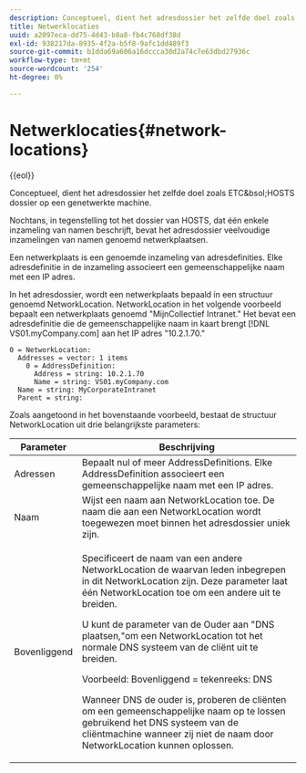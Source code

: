 ```yaml
---
description: Conceptueel, dient het adresdossier het zelfde doel zoals ETC&bsol;HOSTS dossier op een genetwerkte machine.
title: Netwerklocaties
uuid: a2097eca-dd75-4d43-b8a8-fb4c768df38d
exl-id: 938217da-8935-4f2a-b5f8-9afc1dd489f3
source-git-commit: b1dda69a606a16dccca30d2a74c7e63dbd27936c
workflow-type: tm+mt
source-wordcount: '254'
ht-degree: 0%

---
```


# Netwerklocaties{#network-locations}

{{eol}}

Conceptueel, dient het adresdossier het zelfde doel zoals ETC&amp;bsol;HOSTS dossier op een genetwerkte machine.

Nochtans, in tegenstelling tot het dossier van HOSTS, dat één enkele inzameling van namen beschrijft, bevat het adresdossier veelvoudige inzamelingen van namen genoemd netwerkplaatsen.

Een netwerkplaats is een genoemde inzameling van adresdefinities. Elke adresdefinitie in de inzameling associeert een gemeenschappelijke naam met een IP adres.

In het adresdossier, wordt een netwerkplaats bepaald in een structuur genoemd NetworkLocation. NetworkLocation in het volgende voorbeeld bepaalt een netwerkplaats genoemd &quot;MijnCollectief Intranet.&quot; Het bevat een adresdefinitie die de gemeenschappelijke naam in kaart brengt [!DNL VS01.myCompany.com] aan het IP adres &quot;10.2.1.70.&quot;

```
0 = NetworkLocation: 
  Addresses = vector: 1 items
    0 = AddressDefinition: 
      Address = string: 10.2.1.70
      Name = string: VS01.myCompany.com
  Name = string: MyCorporateIntranet
  Parent = string: 
```

Zoals aangetoond in het bovenstaande voorbeeld, bestaat de structuur NetworkLocation uit drie belangrijkste parameters:

<table id="table_9142A0EFA15E4C37975E7ACE234F6FDD"> 
 <thead> 
  <tr> 
   <th colname="col1" class="entry"> Parameter </th> 
   <th colname="col2" class="entry"> Beschrijving </th> 
  </tr> 
 </thead>
 <tbody> 
  <tr> 
   <td colname="col1"> Adressen </td> 
   <td colname="col2"> Bepaalt nul of meer AddressDefinitions. Elke AddressDefinition associeert een gemeenschappelijke naam met een IP adres. </td> 
  </tr> 
  <tr> 
   <td colname="col1"> Naam </td> 
   <td colname="col2"> Wijst een naam aan NetworkLocation toe. De naam die aan een NetworkLocation wordt toegewezen moet binnen het adresdossier uniek zijn. </td> 
  </tr> 
  <tr> 
   <td colname="col1"> Bovenliggend </td> 
   <td colname="col2"> <p>Specificeert de naam van een andere NetworkLocation de waarvan leden inbegrepen in dit NetworkLocation zijn. Deze parameter laat één NetworkLocation toe om een andere uit te breiden. </p> <p>U kunt de parameter van de Ouder aan "DNS plaatsen,"om een NetworkLocation tot het normale DNS systeem van de cliënt uit te breiden. </p> <p>Voorbeeld: Bovenliggend = tekenreeks: DNS </p> <p>Wanneer DNS de ouder is, proberen de cliënten om een gemeenschappelijke naam op te lossen gebruikend het DNS systeem van de cliëntmachine wanneer zij niet de naam door NetworkLocation kunnen oplossen. </p> </td> 
  </tr> 
 </tbody> 
</table>
